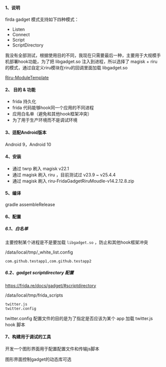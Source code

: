 #### 1、说明

firda gadget 模式支持如下四种模式：

   - Listen
   - Connect
   - Script
   - ScriptDirectory
   
我没有全部测试，根据使用目的不同，我现在只需要最后一种，主要用于大规模手机部署hook功能，为了把 libgadget.so 注入到进程，所以选择了 magisk + riru 的模式，通过自定义riru模块在riru的回调里面加载 libgadget.so 

[Riru-ModuleTemplate](https://github.com/RikkaApps/Riru-ModuleTemplate)


#### 2、 目的 & 功能

- frida 持久化
- frida 代码能够hook同一个应用的不同进程
- 应用白名单（避免和其他hook框架冲突）
- 为了用于生产环境而不是调试环境

#### 3、适配Android版本

Android 9，Android 10 


#### 4、安装

- 通过 twrp 刷入 magisk v22.1
- 通过 magisk 刷入 riru ，目前测试过 v23.9 ~ v25.4.4 
- 通过 magisk 刷入 riru-FridaGadgetRiruMoudle-v14.2.12.8.zip

#### 5、编译 

gradle assembleRelease

#### 6、配置


##### 6.1、白名单

主要控制某个进程是不是要加载 `libgadget.so` ，防止和其他hook框架冲突

/data/local/tmp/_white_list.config

```
com.github.testapp1,com.github.testapp2
```
##### 6.2、gadget scriptdirectory 配置

https://frida.re/docs/gadget/#scriptdirectory

/data/local/tmp/frida_scripts

```
twitter.js
twitter.config
```

twitter.config  配置文件的目的是为了指定是否应该为某个 app 加载 twitter.js hook 脚本


#### 7、构建用于调试的工具

开发一个图形界面用于配置配置文件和传输js脚本

图形界面控制gadget的动态库可选